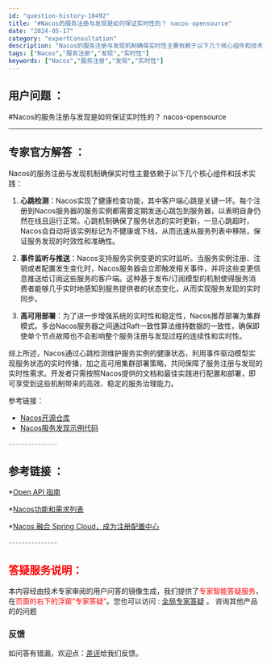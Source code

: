 ```yaml
---
id: "question-history-10492"
title: "#Nacos的服务注册与发现是如何保证实时性的？ nacos-opensource"
date: "2024-05-17"
category: "expertConsultation"
description: "Nacos的服务注册与发现机制确保实时性主要依赖于以下几个核心组件和技术实践：1. **心跳检测**：Nacos实现了健康检查功能，其中客户端心跳是关键一环。每个注册到Nacos服务器的服务实例都需要定期发送心跳包到服务器，以表明自身仍然在线且运行正常。心跳机制确保了服务状态的实时更新，一旦心跳超时"
tags: ["Nacos","服务注册","发现","实时性"]
keywords: ["Nacos","服务注册","发现","实时性"]
---
```


## 用户问题 ： 
 #Nacos的服务注册与发现是如何保证实时性的？ nacos-opensource 

---------------
## 专家官方解答 ：

Nacos的服务注册与发现机制确保实时性主要依赖于以下几个核心组件和技术实践：

1. **心跳检测**：Nacos实现了健康检查功能，其中客户端心跳是关键一环。每个注册到Nacos服务器的服务实例都需要定期发送心跳包到服务器，以表明自身仍然在线且运行正常。心跳机制确保了服务状态的实时更新，一旦心跳超时，Nacos会自动将该实例标记为不健康或下线，从而迅速从服务列表中移除，保证服务发现的时效性和准确性。

2. **事件监听与推送**：Nacos支持服务实例变更的实时监听。当服务实例注册、注销或者配置发生变化时，Nacos服务器会立即触发相关事件，并将这些变更信息推送给订阅这些服务的客户端。这种基于发布/订阅模型的机制使得服务消费者能够几乎实时地感知到服务提供者的状态变化，从而实现服务发现的实时同步。

3. **高可用部署**：为了进一步增强系统的实时性和稳定性，Nacos推荐部署为集群模式。多台Nacos服务器之间通过Raft一致性算法维持数据的一致性，确保即使单个节点故障也不会影响整个服务注册与发现过程的连续性和实时性。

综上所述，Nacos通过心跳检测维护服务实例的健康状态，利用事件驱动模型实现服务状态的实时传播，加之高可用集群部署策略，共同保障了服务注册与发现的实时性需求。开发者只需按照Nacos提供的文档和最佳实践进行配置和部署，即可享受到这些机制带来的高效、稳定的服务治理能力。

参考链接：
- [Nacos开源仓库](https://github.com/alibaba/nacos/tree/develop/naming)
- [Nacos服务发现示例代码](https://github.com/nacos-group/nacos-examples/tree/master/nacos-spring-cloud-example/nacos-spring-cloud-discovery-example)


<font color="#949494">---------------</font> 


## 参考链接 ：

*[Open API 指南](https://nacos.io/docs/latest/guide/user/open-api)
 
 *[Nacos功能和需求列表](https://nacos.io/docs/latest/archive/feature-list)
 
 *[Nacos 融合 Spring Cloud，成为注册配置中心](https://nacos.io/docs/latest/ecology/use-nacos-with-spring-cloud)


 <font color="#949494">---------------</font> 
 


## <font color="#FF0000">答疑服务说明：</font> 

本内容经由技术专家审阅的用户问答的镜像生成，我们提供了<font color="#FF0000">专家智能答疑服务</font>，在<font color="#FF0000">页面的右下的浮窗”专家答疑“</font>。您也可以访问 : [全局专家答疑](https://answer.opensource.alibaba.com/docs/intro) 。 咨询其他产品的的问题

### 反馈
如问答有错漏，欢迎点：[差评](https://ai.nacos.io/user/feedbackByEnhancerGradePOJOID?enhancerGradePOJOId=13689)给我们反馈。
